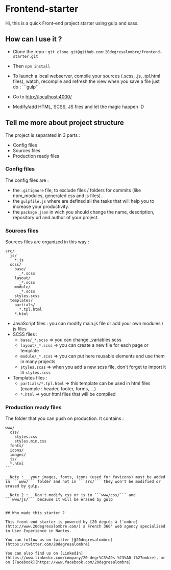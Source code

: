 # Frontend-starter

Hi, this is a quick Front-end project starter using gulp and sass.


## How can I use it ?

- Clone the repo : ```git clone git@github.com:20degresalombre/frontend-starter.git``` 

- Then ```npm install``` 

- To launch a local webserver, compile your sources (.scss, .js, .tpl.html files), watch, recompile and refresh the view when you save a file just do : ```gulp``

- Go to [http://localhost:4000/]()

- Modify/add HTML, SCSS, JS files and let the magic happen :D


## Tell me more about project structure

The project is separated in 3 parts : 
  - Config files
  - Sources files
  - Production ready files

### Config files 

The config files are :
  - the ```.gitignore``` file, to exclude files / folders for commits (like npm_modules, generated css and js files).
  - the ```gulpfile.js``` where are defined all the tasks that will help you to increase your productivity.
  - the ```package.json``` in wich you should change the name, description, repository url and author of your project.

### Sources files

Sources files are organized in this way : 
```
src/
  js/
    *.js
  scss/
    base/
      _*.scss 
    layout/
      _*.scss
    module/
      _*.scss
    styles.scss
  templates/
    partials/
      *.tpl.html
    *.html
``` 

- JavaScript files : you can modify main.js file or add your own modules / js files
- SCSS files : 
  + ```base/_*.scss```      => you can change _variables.scss
  + ```layout/_*.scss```    => you can create a new file for each page or template
  + ```module/_*.scss```    => you can put here reusable elements and use them in many projects
  + ```styles.scss```       => when you add a new scss file, don't forget to import it in ```styles.scss```
- Templates files :
  + ```partials/*.tpl.html``` => this template can be used in html files (example : header, footer, forms, ...)
  + ```*.html```              => your html files that will be compiled


### Production ready files

The folder that you can push on production. It contains :
````
www/
  css/
    styles.css
    styles.min.css
  fonts/
  icons/
  images/
  js/
  *.html
```

__Note :__ your images, fonts, icons (used for favicons) must be added in ```www/``` folder and not in ```src/``` they won't be modified or erased by gulp.

__Note 2 :__ Don't modify css or js in ```www/css/``` and ```www/js/``` because it will be erased by gulp


## Who made this starter ?

This front-end starter is powered by [20 degrés à l'ombre](http://www.20degresalombre.com/) a French 360° web agency specialized in User Experience in Nantes.

You can follow us on twitter [@20degresalombre](https://twitter.com/20degresalombre) 

You can also find us on [LinkedIn](https://www.linkedin.com/company/20-degr%C3%A9s-%C3%A0-l%27ombre), or on [Facebook](https://www.facebook.com/20degresalombre)
